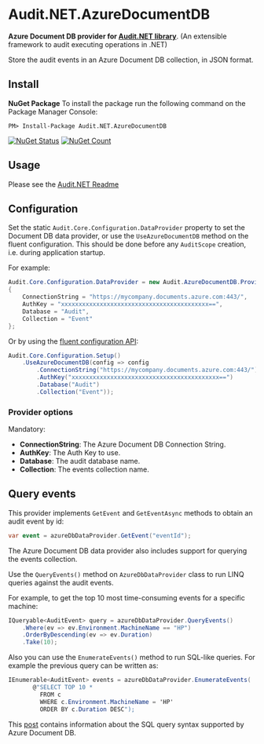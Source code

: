 # Audit.NET.AzureDocumentDB
**Azure Document DB provider for [Audit.NET library](https://github.com/thepirat000/Audit.NET)**. (An extensible framework to audit executing operations in .NET)

Store the audit events in an Azure Document DB collection, in JSON format.

## Install

**NuGet Package** 
To install the package run the following command on the Package Manager Console:

```
PM> Install-Package Audit.NET.AzureDocumentDB
```

[![NuGet Status](https://img.shields.io/nuget/v/Audit.NET.AzureDocumentDB.svg?style=flat)](https://www.nuget.org/packages/Audit.NET.AzureDocumentDB/)
[![NuGet Count](https://img.shields.io/nuget/dt/Audit.NET.AzureDocumentDB.svg)](https://www.nuget.org/packages/Audit.NET.AzureDocumentDB/)

## Usage
Please see the [Audit.NET Readme](https://github.com/thepirat000/Audit.NET#usage)

## Configuration
Set the static `Audit.Core.Configuration.DataProvider` property to set the Document DB data provider, or use the `UseAzureDocumentDB` method on the fluent configuration. This should be done before any `AuditScope` creation, i.e. during application startup.

For example:
```c#
Audit.Core.Configuration.DataProvider = new Audit.AzureDocumentDB.Providers.AzureDbDataProvider()
{
    ConnectionString = "https://mycompany.documents.azure.com:443/",
    AuthKey = "xxxxxxxxxxxxxxxxxxxxxxxxxxxxxxxxxxxxxxxxxx==",
    Database = "Audit",
    Collection = "Event"
};
```

Or by using the [fluent configuration API](https://github.com/thepirat000/Audit.NET#configuration-fluent-api):
```c#
Audit.Core.Configuration.Setup()
    .UseAzureDocumentDB(config => config
        .ConnectionString("https://mycompany.documents.azure.com:443/")
        .AuthKey("xxxxxxxxxxxxxxxxxxxxxxxxxxxxxxxxxxxxxxxxxx==")
        .Database("Audit")
        .Collection("Event"));
```

### Provider options

Mandatory:
- **ConnectionString**: The Azure Document DB Connection String.
- **AuthKey**: The Auth Key to use.
- **Database**: The audit database name.
- **Collection**: The events collection name.

## Query events

This provider implements `GetEvent` and `GetEventAsync` methods to obtain an audit event by id:

```c#
var event = azureDbDataProvider.GetEvent("eventId");
```

The Azure Document DB data provider also includes support for querying the events collection.

Use the `QueryEvents()` method on `AzureDbDataProvider` class to run LINQ queries against the audit events.


For example, to get the top 10 most time-consuming events for a specific machine:
```c#
IQueryable<AuditEvent> query = azureDbDataProvider.QueryEvents()
	.Where(ev => ev.Environment.MachineName == "HP")
	.OrderByDescending(ev => ev.Duration)
	.Take(10);
```

Also you can use the `EnumerateEvents()` method to run SQL-like queries. For example the previous query can be written as:

```c#
IEnumerable<AuditEvent> events = azureDbDataProvider.EnumerateEvents(
       @"SELECT TOP 10 * 
         FROM c 
         WHERE c.Environment.MachineName = 'HP' 
         ORDER BY c.Duration DESC");
```

This [post](https://docs.microsoft.com/en-us/azure/documentdb/documentdb-sql-query) contains information about the SQL query syntax supported by Azure Document DB.
